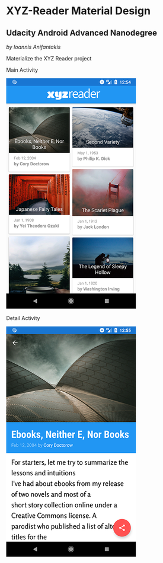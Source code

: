 # XYZ-Reader Material Design
## Udacity Android Advanced Nanodegree
*by Ioannis Anifantakis*

Materialize the XYZ Reader project

Main Activity

![Master Activity](https://raw.githubusercontent.com/test2209/assets-udacity-and/master/project-5-material-design/screenshot-1.png)



Detail Activity

![Detail Activity](https://raw.githubusercontent.com/test2209/assets-udacity-and/master/project-5-material-design/screenshot-2.png)